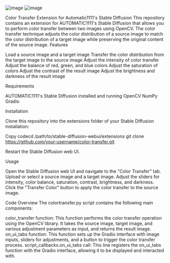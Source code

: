 
![image](https://github.com/D-Mad/deepface_color_transfer_automatic1111/assets/8207507/13e06158-f76a-43ca-9128-04b6cafcc363)
![image](https://github.com/D-Mad/deepface_color_transfer_automatic1111/assets/8207507/13e06158-f76a-43ca-9128-04b6cafcc363)


Color Transfer Extension for Automatic1111's Stable Diffusion
This repository contains an extension for AUTOMATIC1111's Stable Diffusion that allows you to perform color transfer between two images using OpenCV. The color transfer technique adjusts the color distribution of a source image to match the color distribution of a target image while preserving the original content of the source image.
Features

Load a source image and a target image
Transfer the color distribution from the target image to the source image
Adjust the intensity of color transfer
Adjust the balance of red, green, and blue colors
Adjust the saturation of colors
Adjust the contrast of the result image
Adjust the brightness and darkness of the result image

Requirements

AUTOMATIC1111's Stable Diffusion installed and running
OpenCV
NumPy
Gradio

Installation

Clone this repository into the extensions folder of your Stable Diffusion installation:

Copy codecd /path/to/stable-diffusion-webui/extensions
git clone https://github.com/your-username/color-transfer.git

Restart the Stable Diffusion web UI.

Usage

Open the Stable Diffusion web UI and navigate to the "Color Transfer" tab.
Upload or select a source image and a target image.
Adjust the sliders for intensity, color balance, saturation, contrast, brightness, and darkness.
Click the "Transfer Color" button to apply the color transfer to the source image.

Code Overview
The colortransfer.py script contains the following main components:

color_transfer function: This function performs the color transfer operation using the OpenCV library. It takes the source image, target image, and various adjustment parameters as input, and returns the result image.
on_ui_tabs function: This function sets up the Gradio interface with image inputs, sliders for adjustments, and a button to trigger the color transfer process.
script_callbacks.on_ui_tabs call: This line registers the on_ui_tabs function with the Gradio interface, allowing it to be displayed and interacted with.


